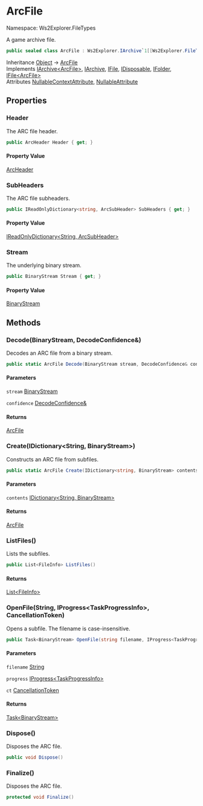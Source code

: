 # ArcFile

Namespace: Ws2Explorer.FileTypes

A game archive file.

```csharp
public sealed class ArcFile : Ws2Explorer.IArchive`1[[Ws2Explorer.FileTypes.ArcFile, Ws2Explorer, Version=1.0.0.0, Culture=neutral, PublicKeyToken=null]], Ws2Explorer.IArchive, Ws2Explorer.IFile, System.IDisposable, Ws2Explorer.IFolder, Ws2Explorer.IFile`1[[Ws2Explorer.FileTypes.ArcFile, Ws2Explorer, Version=1.0.0.0, Culture=neutral, PublicKeyToken=null]]
```

Inheritance [Object](https://docs.microsoft.com/en-us/dotnet/api/system.object) → [ArcFile](./ws2explorer.filetypes.arcfile.md)<br>
Implements [IArchive&lt;ArcFile&gt;](./ws2explorer.iarchive-1.md), [IArchive](./ws2explorer.iarchive.md), [IFile](./ws2explorer.ifile.md), [IDisposable](https://docs.microsoft.com/en-us/dotnet/api/system.idisposable), [IFolder](./ws2explorer.ifolder.md), [IFile&lt;ArcFile&gt;](./ws2explorer.ifile-1.md)<br>
Attributes [NullableContextAttribute](https://docs.microsoft.com/en-us/dotnet/api/system.runtime.compilerservices.nullablecontextattribute), [NullableAttribute](https://docs.microsoft.com/en-us/dotnet/api/system.runtime.compilerservices.nullableattribute)

## Properties

### **Header**

The ARC file header.

```csharp
public ArcHeader Header { get; }
```

#### Property Value

[ArcHeader](./ws2explorer.filetypes.archeader.md)<br>

### **SubHeaders**

The ARC file subheaders.

```csharp
public IReadOnlyDictionary<string, ArcSubHeader> SubHeaders { get; }
```

#### Property Value

[IReadOnlyDictionary&lt;String, ArcSubHeader&gt;](https://docs.microsoft.com/en-us/dotnet/api/system.collections.generic.ireadonlydictionary-2)<br>

### **Stream**

The underlying binary stream.

```csharp
public BinaryStream Stream { get; }
```

#### Property Value

[BinaryStream](./ws2explorer.binarystream.md)<br>

## Methods

### **Decode(BinaryStream, DecodeConfidence&)**

Decodes an ARC file from a binary stream.

```csharp
public static ArcFile Decode(BinaryStream stream, DecodeConfidence& confidence)
```

#### Parameters

`stream` [BinaryStream](./ws2explorer.binarystream.md)<br>

`confidence` [DecodeConfidence&](./ws2explorer.decodeconfidence&.md)<br>

#### Returns

[ArcFile](./ws2explorer.filetypes.arcfile.md)<br>

### **Create(IDictionary&lt;String, BinaryStream&gt;)**

Constructs an ARC file from subfiles.

```csharp
public static ArcFile Create(IDictionary<string, BinaryStream> contents)
```

#### Parameters

`contents` [IDictionary&lt;String, BinaryStream&gt;](https://docs.microsoft.com/en-us/dotnet/api/system.collections.generic.idictionary-2)<br>

#### Returns

[ArcFile](./ws2explorer.filetypes.arcfile.md)<br>

### **ListFiles()**

Lists the subfiles.

```csharp
public List<FileInfo> ListFiles()
```

#### Returns

[List&lt;FileInfo&gt;](https://docs.microsoft.com/en-us/dotnet/api/system.collections.generic.list-1)<br>

### **OpenFile(String, IProgress&lt;TaskProgressInfo&gt;, CancellationToken)**

Opens a subfile.
 The filename is case-insensitive.

```csharp
public Task<BinaryStream> OpenFile(string filename, IProgress<TaskProgressInfo> progress, CancellationToken ct)
```

#### Parameters

`filename` [String](https://docs.microsoft.com/en-us/dotnet/api/system.string)<br>

`progress` [IProgress&lt;TaskProgressInfo&gt;](https://docs.microsoft.com/en-us/dotnet/api/system.iprogress-1)<br>

`ct` [CancellationToken](https://docs.microsoft.com/en-us/dotnet/api/system.threading.cancellationtoken)<br>

#### Returns

[Task&lt;BinaryStream&gt;](https://docs.microsoft.com/en-us/dotnet/api/system.threading.tasks.task-1)<br>

### **Dispose()**

Disposes the ARC file.

```csharp
public void Dispose()
```

### **Finalize()**

Disposes the ARC file.

```csharp
protected void Finalize()
```
